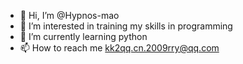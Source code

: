 - 👋 Hi, I’m @Hypnos-mao
- 👀 I’m interested in training my skills in programming
- 🌱 I’m currently learning python
- 📫 How to reach me kk2qq.cn.2009rry@qq.com

<!---
Hypnos-mao/Hypnos-mao is a ✨ special ✨ repository because its `README.md` (this file) appears on your GitHub profile.
You can click the Preview link to take a look at your changes.
--->
